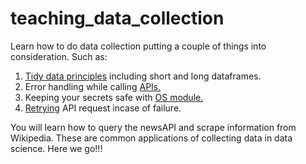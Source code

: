 # teaching_data_collection
Learn how to do data collection putting a couple of things into consideration. Such as:    

1. [Tidy data principles](https://vita.had.co.nz/papers/tidy-data.pdf) including short and long dataframes.     
2. Error handling while calling [APIs.](https://blog.postman.com/best-practices-for-api-error-handling/)       
3. Keeping your secrets safe with [OS module.](https://www.geeksforgeeks.org/python-os-getenv-method/)   
4. [Retrying](https://medium.com/@API4AI/best-practice-implementing-retry-logic-in-http-api-clients-0b5469c08ced) API request incase of failure.   

You will learn how to query the newsAPI and scrape information from Wikipedia. These are common applications of 
collecting data in data science. Here we go!!!  
